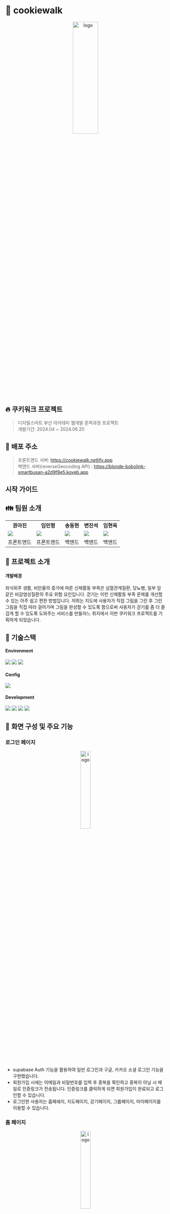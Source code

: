 # :cookie: cookiewalk
<p align="center">
  <img src="/cookiewalk/public/logo/logo.jpg" width="40%" height="30%" title="px(픽셀) 크기 설정"     alt="logo"></img>
</p>

## :fire: 쿠키워크 프로젝트 ##
> 디지털스마트 부산 아카데미 웹개발 훈력과정 프로젝트<br>
> 개발기간: 2024.04 ~ 2024.06.20

## :car: 배포 주소 ##
> 프론트엔드 서버: https://cookiewalk.netlify.app <br>
> 백엔드 서버(reverseGeocoding API) : https://blonde-bobolink-smartbusan-a2d9f8e5.koyeb.app

## 시작 가이드 ## 


## :family: 팀원 소개 ##
<table>
  <tr>
    <td><div align="center"><b>권아진</div></td>
    <td><div align="center"><b>임민형</div></td>
    <td><div align="center"><b>송동현</div></td>
    <td><div align="center"><b>변진석</div></td>
    <td><div align="center"><b>임현욱</div></td>
  </tr>
  <tr>
    <td><img src="/cookiewalk/public/images/권아진.png"></td>
    <td><img src="/cookiewalk/public/images/임민형.png"></td>
    <td><img src="/cookiewalk/public/images/송동현.png"></td>
    <td><img src="/cookiewalk/public/images/변진석.png"></td>
    <td><img src="/cookiewalk/public/images/임현욱.png"></td>
  </tr>
  <tr>
    <td><div align="center">프론트엔드</div></td>
    <td><div align="center">프론트엔드</div></td>
    <td><div align="center">백엔드</div></td>
    <td><div align="center">백엔드</div></td>
    <td><div align="center">백엔드</div></td>
  </tr>
</table>





## :loudspeaker: 프로젝트 소개 ##
#### 개발배경 ####  
좌식위주 생활, 비만율의 증가에 따른 신체활동 부족은 심혈관계질환, 당뇨병, 일부 암 같은 비감염성질환의 주요 위험 요인입니다. 걷기는 이런 신체활동 부족 문제를 개선할 수 있는 아주 쉽고 편한 방법입니다. 저희는 지도에 사용자가 직접 그림을 그린 후 그린 그림을 직접 따라 걸어가며 그림을 완성할 수 있도록 함으로써 사용자가 걷기를 좀 더 즐겁게 할 수 있도록 도와주는 서비스를 만들자느 취지에서 이번 쿠키워크 프로젝트를 기획하게 되었습니다.



## :wrench: 기술스택 ##
#### Environment ####
<div>
  <img src="https://img.shields.io/badge/visualstudiocode-007ACC?style=for-the-badge&logo=visualstudiocode&logoColor=white">
  <img src="https://img.shields.io/badge/git-F05032?style=for-the-badge&logo=git&logoColor=white">
  <img src="https://img.shields.io/badge/github-181717?style=for-the-badge&logo=github&logoColor=white">
</div>

#### Config ####
<div>
  <img src="https://img.shields.io/badge/npm-CB3837?style=for-the-badge&logo=npm&logoColor=white">
</div>

#### Development ####
<div>
  <img src="https://img.shields.io/badge/react-61DAFB?style=for-the-badge&logo=react&logoColor=white">
  <img src="https://img.shields.io/badge/javascript-F7DF1E?style=for-the-badge&logo=javascript&logoColor=white">
  <img src="https://img.shields.io/badge/node.js-5FA04E?style=for-the-badge&logo=node.js&logoColor=white">
  <img src="https://img.shields.io/badge/supabase-3FCF8E?style=for-the-badge&logo=supabase&logoColor=white">
</div>


## :mag_right: 화면 구성 및 주요 기능 ##
### 로그인 페이지 ### 
<p align="center">
  <img src="/readme_images/로그인페이지.jpg" width="25%" height="25%" title="px(픽셀) 크기 설정"     alt="logo"></img>
</p>

* supabase Auth 기능을 활용하여 일반 로그인과 구글, 카카오 소셜 로그인 기능을 구현했습니다.
* 회원가입 시에는 이메일과 비밀번호를 입력 후 중복을 확인하고 중복이 아닐 시 메일로 인증링크가 전송됩니다. 인증링크를 클릭하게 되면 회원가입이 완료되고 로그인할 수 있습니다.
* 로그인한 사용자는 홈페에지, 지도페이지, 걷기페이지, 그룹페이지, 마이페이지를 이용할 수 있습니다.

### 홈 페이지 ###
<p align="center">
  <img src="/readme_images/홈페이지.gif" width="25%" height="25%"title="px(픽셀) 크기 설정"alt="logo"></img>
</p>

* 사용자들이 자유롭게 게시글을 올리는 커뮤니티 페이지 입니다.
* 게시글을 일반 사진 게시글과 자신이 걸은 경로 그림 게시글을 올릴 수 있습니다.
* 사용자들을 게시된 게시글에 좋아요나 댓글을 입력할 수 있고 게시글 작성자 부분을 클릭시 해당 사용자의 프로필로 이동하여 팔로우할 수 있습니다.

### 맵 페이지 ###
<p align="center">
   <img src="/readme_images/맵페이지메뉴.gif" width="25%" height="25%"title="px(픽셀) 크기 설    `정"alt="logo"></img>
  <img src="/readme_images/맵페이지.gif" width="25%" height="25%"title="px(픽셀) 크기 설정"alt="logo"></img>
</p>

* 사용자들이 따라그릴 경로 그림을 검색하거나 그릴 수 있는 페이지 입니다.
* 처음 페이지로 이동시 현재 사용자의 위치에 있는 경로 그림들이 나열되고 지역, 거리, 난이도 별로 선택하거나 특정단어 입력 후 검색시 위치나 제목 중에 입력한 단어가 들어가 있는 경로 그림을 조회할 수 있습니다.
* 오른쪽 하단에 연필 아이콘을 선택하면 경로를 직접 그리고 저장할 수 있습니다.
* 좌표를 직접 손으로 찍어가며 그림을 그릴 수 있으며 선의 색상 선택해 사용자가 원하는 색상의 그림을 그릴 수 있습니다. 



### 걷기 페이지 ###

<p align="center">
  <img src="/readme_images/걷기페이지1.gif" width="25%" height="25%"title="px(픽셀) 크기 설정"alt="logo"></img>
   <img src="/readme_images/걷기페이지2.gif" width="25%" height="25%"title="px(픽셀) 크기 설정"alt="logo"></img>
</p>

* 걷기 페이지에서는 세가지 걷기를 지원합니다.
* 경로를 따라, 이어 걷는 경우 포인트에 도착할 때마다 포인트와 전 포인트와의 폴리라인이 진해져 현재 어디까지 진행 중인지 확인 할 수 있습니다.
* 경로 그림 없이 걷기의 경우 사용자의 실시간 위치 이동에 따른 폴리라인이 생성됩니다.
* 구글 TTS API를 활용해 다음 포인트에 좌회전, 우회전, 유턴의 방향전환이 있을 시 음성으로 안내해 주어 지도를 계속 보고 있지 않고도 그림을 그릴 수 있습니다.
* 500m 걷기 시마다 1포인트의 포인트를 획득할 수 있습니다. 

#### 경로 따라 걷기 ####
* 루트 버튼을 클릭해 경로를 불러온 후 걷기 시작 버튼을 클릭해 따라 그림을 그릴 수 있습니다.

#### 미완성 경로 이어 걷기 ####
* 미완성 경로 버튼을 클릭해 미완성한 걷기 기록을 불러와 이어서 그릴 수 있습니다.

#### 경로 그림 없이 걷기 ####
* 루트나 미완성 루트 선택없이 시작할 시 백지 상태로 그림을 그릴 수 있습니다.

<br>
<br>

### 그룹 메뉴 및 만들기 페이지 ### 
#### 그룹조회 및 만들기 ####
<p align="center">
  <img src="/readme_images/그룹메뉴.jpg" width="25%" height="25%"title="px(픽셀) 크기 설정"alt="logo"></img>
  <img src="/readme_images/그룹메뉴2.jpg" width="25%" height="25%"title="px(픽셀) 크기 설정"alt="logo"></img>
</p>

* 사용자들이 그룹을 만들어 협력하여 그림을 완성할 수 있는 페이지 입니다.
* 그룹 조회를 통해 사용자가 함께하고 싶은 그룹을 선택하고 가입하기 버튼을 클릭해 가입할 수 있습니다. 
* 사용자가 경로 그림을 그려 그룹을 만들 수 있습니다.
* 최대 5명 까지의 함께 그림을 그릴 인원수를 지정하고 인원수 만큼의 서로 다른 경로를 그려 좀 혼자 걸을 때보다 좀 더 완성도 높은 그림을 그릴 수 있습니다.
* 구역 별로 원하는 색을 지정할 수 있습니다. 


#### 가입한 그룹 상세 페이지 ####
<p align="center">
  <img src="/readme_images/그룹메뉴3.jpg" width="25%" height="25%"title="px(픽셀) 크기 설정"alt="logo"></img>
</p>

* 가입한 그룹의 상세 페이지 입니다.
* 현재 그림의 진행 상황과 담당 경로를 선택할 수 있습니다.
* 구역별로 완성도가 퍼센트로 표시되고 지도에서도 걷기 진행률에 따라 투명도를 조절해 한눈에 확인할 수 있도록 하였습니다. 
* 경로 선택 후 걷기 시작 버튼을 클릭해 걷기를 시작할 수 있습니다. 

#### 걷기 완료 및 게시글 작성 ####
<p align="center">
  <img src="/readme_images/그룹4.jpg" width="25%" height="25%"title="px(픽셀) 크기 설정"alt="logo"></img>
  <img src="/readme_images/그룹5.jpg" width="25%" height="25%"title="px(픽셀) 크기 설정"alt="logo"></img>
</p>

* 그룹 모두 걷기를 완료하면 걷기 시작버튼이 걷기 완료 버튼으로 바뀌고 클릭시 그룹 경로 게시글을 작성 할 수 있습니다.

<br>


### 마이페이지 ### 
<p align="center">
  <img src="/readme_images/마이페이지.gif" width="25%" height="25%"title="px(픽셀) 크기 설정"alt="logo"></img>
  <img src="/readme_images/상점.gif" width="25%" height="25%"title="px(픽셀) 크기 설정"alt="logo"></img>
</p

* 사용자의 정보를 확인할 수 있는 페이지 입니다.
* 사진, 닉네임, 이름 등 프로필 정보를 변경할 수 있고 완성한 경로를 확인할 수 있습니다.
* 그래프를 통해 주, 월, 년 별로 사용자의 걸은 거리를 확인 할 수 있습니다.
* 우측 상단의 나의 포인트를 클릭해 상점으로 이동할 수 있고 아바타나 커피 같은 상품을 구매할 수 있습니다.

### :movie_camera: 시연동영상 
[![Video Label](/readme_images/시연영상스크린샷.png)](https://youtu.be/prmDZ0I3IAY)


## :pushpin: 기여도와 역할 ##
저는 이번 프로젝트에서 백엔드를 맡았습니다. 그중에서도 
* 데이터베이스 설계
* supabase Auth 기능을 활용한 로그인(일반, 구글, 카카오)
* Naver Web Dynamic Map API, react-naver-map API를 활용한 지도 호출,
* Naver ReverseGeocoding API, Nodejs를 이용한 좌표 주소 변환
* 경로 및 기록 데이터 관리 및 처리
* Geolocation API를 이용한 산책기능 구현
* 백터의 내적과 외적을 활용한 경로 분석 및 Googel TTS API 를 이용한 음성안내 기능 구현
의 역할을 수행하였습니다.

저희는 supabase라는 백엔드 플랫폼을 사용해서 프로젝트를 진행하였습니다. supabase는 database, auth, storage, realTime 같은 백엔드를 위한 다양한 기능들이 있으며 서버리스 환경을 제공합니다. 하지만 리버스지오코딩 API는 서버프로그래밍이서만 사용이 가능하기 때문에 리버스지오코딩 API을 제외한 모든 백엔드 기능들은 react에서 구현하였습니다. 

## 개선하고 싶은 점 ##

## :trophy: 결과 및 성과 ## 
<p align="center">
  <img src="/readme_images/상장회전.jpg"  width="90%" height="90%"title="px(픽셀) 크기 설정"alt="logo"></img>
</p>

쿠키워크 프로젝트는 디지털스마트부산 아카데미에서 운영하는 제 4기 SW전문인재양성 교육과정에서 진행하였습니다. 모두가 열심히 프로젝트를 수행한 결과 2등인 우수상을 수상할 수 있었습니다.


## :pencil: 소감 및 느낀점 ##
저를 포함한 팀원들 모두 비전공자이고 개발관련 프로젝트 경험이 부족하다보니 프로젝트 주제 선정, 구현 기능 정의 및 구현 방법 등 애플리케이션 구현을 위해 결정해야 하는 것들을 결정하는 것들 부터 프로젝트를 진행하면서 생기는 예상치 못한 오류들 까지 있어서 많은 어려움을 겪었습니다. 하지만 모두 함께 고민하고 소통하면서 문제들을 해결해 나갔고 프로젝트를 진행하여 좋은 결과를 얻으면서 저의 첫 번째 프로젝트를 마무리 할 수 있었습니다. <br>
개발자가 되고 싶은 마음과 나의 열정을 확인할 수 있었던 시간이었고 아직 부족한 것이 많은 만큼 더 열심히 공부해 개발자로써 필요한 능력을 쌓아 좋은 개발자가 되도록 노력할 것입니다. 

#### :sparkles: 수료식 롤링 페이퍼
<p align="center">
  <img src="/readme_images/롤링1.jpg"  width="30%" height="30%"title="px(픽셀) 크기 설정"alt="logo"></img>
  <img src="/readme_images/롤링2.jpg"  width="30%" height="30%"title="px(픽셀) 크기 설정"alt="logo"></img>
  <img src="/readme_images/롤링3.jpg"  width="30%" height="30%"title="px(픽셀) 크기 설정"alt="logo"></img>
</p>
<p align="center">
  <img src="/readme_images/롤링4.jpg"  width="30%" height="30%"title="px(픽셀) 크기 설정"alt="logo"></img>
  <img src="/readme_images/롤링5.jpg"  width="30%" height="30%"title="px(픽셀) 크기 설정"alt="logo"></img>
  <img src="/readme_images/롤링6.jpg"  width="30%" height="30%"title="px(픽셀) 크기 설정"alt="logo"></img>
</p>
<p align="center">
  <img src="/readme_images/롤링7.jpg"  width="30%" height="30%"title="px(픽셀) 크기 설정"alt="logo"></img>
</p>


